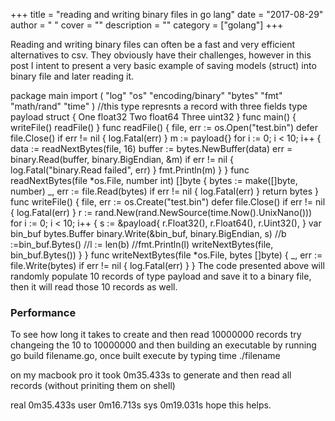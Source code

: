 
+++
title = "reading and writing binary files in go lang"
date = "2017-08-29"
author = " "
cover = ""
description = ""
category = ["golang"]
+++

Reading and writing binary files can often be a fast and very efficient alternatives to csv. They obviously have their challenges, however in this post I intent to present a very basic example of saving models (struct) into binary file and later reading it.

  

package main import ( "log" "os" "encoding/binary" "bytes" "fmt" "math/rand" "time" ) //this type represnts a record with three fields type payload struct { One float32 Two float64 Three uint32 } func main() { writeFile() readFile() } func readFile() { file, err := os.Open("test.bin") defer file.Close() if err != nil { log.Fatal(err) } m := payload{} for i := 0; i < 10; i++ { data := readNextBytes(file, 16) buffer := bytes.NewBuffer(data) err = binary.Read(buffer, binary.BigEndian, &m) if err != nil { log.Fatal("binary.Read failed", err) } fmt.Println(m) } } func readNextBytes(file *os.File, number int) []byte { bytes := make([]byte, number) \_, err := file.Read(bytes) if err != nil { log.Fatal(err) } return bytes } func writeFile() { file, err := os.Create("test.bin") defer file.Close() if err != nil { log.Fatal(err) } r := rand.New(rand.NewSource(time.Now().UnixNano())) for i := 0; i < 10; i++ { s := &payload{ r.Float32(), r.Float64(), r.Uint32(), } var bin\_buf bytes.Buffer binary.Write(&bin\_buf, binary.BigEndian, s) //b :=bin\_buf.Bytes() //l := len(b) //fmt.Println(l) writeNextBytes(file, bin\_buf.Bytes()) } } func writeNextBytes(file *os.File, bytes []byte) { \_, err := file.Write(bytes) if err != nil { log.Fatal(err) } }   The code presented above will randomly populate 10 records of type payload and save it to a binary file, then it will read those 10 records as well. 

 ### Performance

 To see how long it takes to create and then read 10000000 records try changeing the 10 to 10000000 and then building an executable by running go build filename.go, once built execute by typing time ./filename

 on my macbook pro it took  0m35.433s to generate and then read all records (without priniting them on shell) 

real 0m35.433s user 0m16.713s sys 0m19.031s    hope this helps. 



